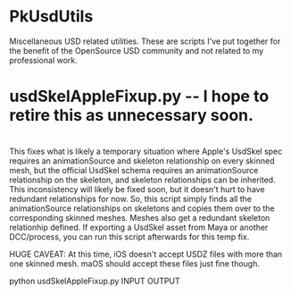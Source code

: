 # PkUsdUtils
Miscellaneous USD related utilities.  These are scripts I've put together for the benefit 
of the OpenSource USD community and not related to my professional work.

# usdSkelAppleFixup.py -- I hope to retire this as unnecessary soon.
#
This fixes what is likely a temporary situation where Apple's UsdSkel spec requires
an animationSource and skeleton relationship on every skinned mesh, but the official UsdSkel
schema requires an animationSource relationship on the skeleton, and skeleton relationships can
be inherited.  This inconsistency will likely be fixed soon, but it doesn't hurt to have 
redundant relationships for now. So, this script simply finds all the animationSource relationships 
on skeletons and copies them over to the corresponding skinned meshes.  Meshes also get a redundant
skeleton relationhip defined.  If exporting a UsdSkel asset from Maya or another DCC/process, 
you can run this script afterwards for this temp fix.

HUGE CAVEAT: At this time, iOS doesn't accept USDZ files with more than one skinned mesh.  maOS
should accept these files just fine though.

python usdSkelAppleFixup.py INPUT OUTPUT